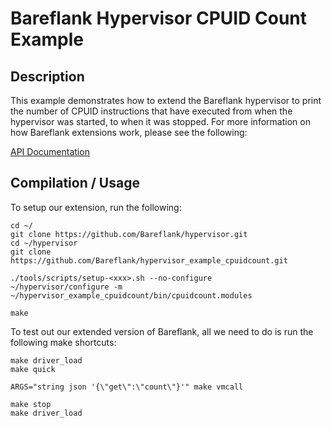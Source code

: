 # Bareflank Hypervisor CPUID Count Example

## Description

This example demonstrates how to extend the Bareflank hypervisor to print
the number of CPUID instructions that have executed from when the hypervisor
was started, to when it was stopped. For more information on how Bareflank
extensions work, please see the following:

[API Documentation](http://bareflank.github.io/hypervisor/html/)

## Compilation / Usage

To setup our extension, run the following:

```
cd ~/
git clone https://github.com/Bareflank/hypervisor.git
cd ~/hypervisor
git clone https://github.com/Bareflank/hypervisor_example_cpuidcount.git

./tools/scripts/setup-<xxx>.sh --no-configure
~/hypervisor/configure -m ~/hypervisor_example_cpuidcount/bin/cpuidcount.modules

make
```

To test out our extended version of Bareflank, all we need to do is run the
following make shortcuts:

```
make driver_load
make quick

ARGS="string json '{\"get\":\"count\"}'" make vmcall

make stop
make driver_load
```
